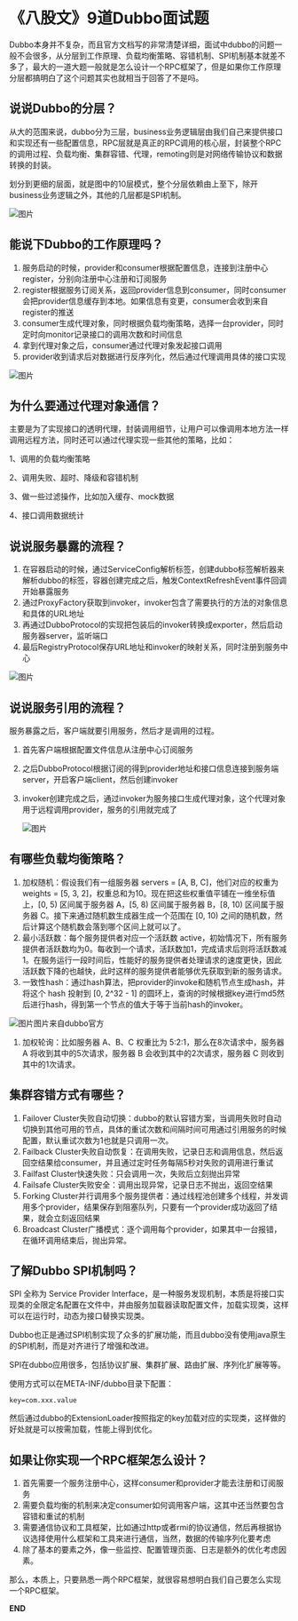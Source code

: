 # 《八股文》9道Dubbo面试题

Dubbo本身并不复杂，而且官方文档写的非常清楚详细，面试中dubbo的问题一般不会很多，从分层到工作原理、负载均衡策略、容错机制、SPI机制基本就差不多了，最大的一道大题一般就是怎么设计一个RPC框架了，但是如果你工作原理分层都搞明白了这个问题其实也就相当于回答了不是吗。

## 说说Dubbo的分层？

从大的范围来说，dubbo分为三层，business业务逻辑层由我们自己来提供接口和实现还有一些配置信息，RPC层就是真正的RPC调用的核心层，封装整个RPC的调用过程、负载均衡、集群容错、代理，remoting则是对网络传输协议和数据转换的封装。

划分到更细的层面，就是图中的10层模式，整个分层依赖由上至下，除开business业务逻辑之外，其他的几层都是SPI机制。

![图片](https://mmbiz.qpic.cn/mmbiz_jpg/ibBMVuDfkZUnmqYcY60pNmbWxW01EYSbe5WTfSm0etrwxU3oXeaAeu4x6OhicoPMeVSOfoic00ankhtGxVibYicbuPA/640?wx_fmt=jpeg&tp=wxpic&wxfrom=5&wx_lazy=1&wx_co=1)

## 能说下Dubbo的工作原理吗？

1. 服务启动的时候，provider和consumer根据配置信息，连接到注册中心register，分别向注册中心注册和订阅服务
2. register根据服务订阅关系，返回provider信息到consumer，同时consumer会把provider信息缓存到本地。如果信息有变更，consumer会收到来自register的推送
3. consumer生成代理对象，同时根据负载均衡策略，选择一台provider，同时定时向monitor记录接口的调用次数和时间信息
4. 拿到代理对象之后，consumer通过代理对象发起接口调用
5. provider收到请求后对数据进行反序列化，然后通过代理调用具体的接口实现

![图片](https://mmbiz.qpic.cn/mmbiz_jpg/ibBMVuDfkZUnmqYcY60pNmbWxW01EYSbeUsCibyAOzMW6bHnMPsoUOEBHe9ZVNb3sQnu0MVrAYPib55rMZ2AlMMcg/640?wx_fmt=jpeg&tp=wxpic&wxfrom=5&wx_lazy=1&wx_co=1)

## 为什么要通过代理对象通信？

主要是为了实现接口的透明代理，封装调用细节，让用户可以像调用本地方法一样调用远程方法，同时还可以通过代理实现一些其他的策略，比如：

1、调用的负载均衡策略

2、调用失败、超时、降级和容错机制

3、做一些过滤操作，比如加入缓存、mock数据

4、接口调用数据统计

## 说说服务暴露的流程？

1. 在容器启动的时候，通过ServiceConfig解析标签，创建dubbo标签解析器来解析dubbo的标签，容器创建完成之后，触发ContextRefreshEvent事件回调开始暴露服务
2. 通过ProxyFactory获取到invoker，invoker包含了需要执行的方法的对象信息和具体的URL地址
3. 再通过DubboProtocol的实现把包装后的invoker转换成exporter，然后启动服务器server，监听端口
4. 最后RegistryProtocol保存URL地址和invoker的映射关系，同时注册到服务中心

![图片](https://mmbiz.qpic.cn/mmbiz_jpg/ibBMVuDfkZUnmqYcY60pNmbWxW01EYSbeepGx1CibegWKMty6tcQfWH50kH07H15d6ibwTAzrib0icgoaw9TzFBSqRg/640?wx_fmt=jpeg&tp=wxpic&wxfrom=5&wx_lazy=1&wx_co=1)

## 说说服务引用的流程？

服务暴露之后，客户端就要引用服务，然后才是调用的过程。

1. 首先客户端根据配置文件信息从注册中心订阅服务

2. 之后DubboProtocol根据订阅的得到provider地址和接口信息连接到服务端server，开启客户端client，然后创建invoker

3. invoker创建完成之后，通过invoker为服务接口生成代理对象，这个代理对象用于远程调用provider，服务的引用就完成了

   ![图片](https://mmbiz.qpic.cn/mmbiz_jpg/ibBMVuDfkZUnmqYcY60pNmbWxW01EYSbex1hL19GwTGKxhXndfE5EU8Q4PticgA52SWZ89y7EzkKee4iawibCiad8YQ/640?wx_fmt=jpeg&tp=wxpic&wxfrom=5&wx_lazy=1&wx_co=1)

## 有哪些负载均衡策略？

1. 加权随机：假设我们有一组服务器 servers = [A, B, C]，他们对应的权重为 weights = [5, 3, 2]，权重总和为10。现在把这些权重值平铺在一维坐标值上，[0, 5) 区间属于服务器 A，[5, 8) 区间属于服务器 B，[8, 10) 区间属于服务器 C。接下来通过随机数生成器生成一个范围在 [0, 10) 之间的随机数，然后计算这个随机数会落到哪个区间上就可以了。
2. 最小活跃数：每个服务提供者对应一个活跃数 active，初始情况下，所有服务提供者活跃数均为0。每收到一个请求，活跃数加1，完成请求后则将活跃数减1。在服务运行一段时间后，性能好的服务提供者处理请求的速度更快，因此活跃数下降的也越快，此时这样的服务提供者能够优先获取到新的服务请求。
3. 一致性hash：通过hash算法，把provider的invoke和随机节点生成hash，并将这个 hash 投射到 [0, 2^32 - 1] 的圆环上，查询的时候根据key进行md5然后进行hash，得到第一个节点的值大于等于当前hash的invoker。

![图片](https://mmbiz.qpic.cn/mmbiz_jpg/ibBMVuDfkZUnmqYcY60pNmbWxW01EYSbeqIx4aoPVoQ0mEn0ZWnicgI01U55t6PMj4Q3TakKYHB1jJHg1OhAzEKg/640?wx_fmt=jpeg&tp=wxpic&wxfrom=5&wx_lazy=1&wx_co=1)图片来自dubbo官方

1. 加权轮询：比如服务器 A、B、C 权重比为 5:2:1，那么在8次请求中，服务器 A 将收到其中的5次请求，服务器 B 会收到其中的2次请求，服务器 C 则收到其中的1次请求。

## 集群容错方式有哪些？

1. Failover Cluster失败自动切换：dubbo的默认容错方案，当调用失败时自动切换到其他可用的节点，具体的重试次数和间隔时间可用通过引用服务的时候配置，默认重试次数为1也就是只调用一次。
2. Failback Cluster失败自动恢复：在调用失败，记录日志和调用信息，然后返回空结果给consumer，并且通过定时任务每隔5秒对失败的调用进行重试
3. Failfast Cluster快速失败：只会调用一次，失败后立刻抛出异常
4. Failsafe Cluster失败安全：调用出现异常，记录日志不抛出，返回空结果
5. Forking Cluster并行调用多个服务提供者：通过线程池创建多个线程，并发调用多个provider，结果保存到阻塞队列，只要有一个provider成功返回了结果，就会立刻返回结果
6. Broadcast Cluster广播模式：逐个调用每个provider，如果其中一台报错，在循环调用结束后，抛出异常。

## 了解Dubbo SPI机制吗？

SPI 全称为 Service Provider Interface，是一种服务发现机制，本质是将接口实现类的全限定名配置在文件中，并由服务加载器读取配置文件，加载实现类，这样可以在运行时，动态为接口替换实现类。

Dubbo也正是通过SPI机制实现了众多的扩展功能，而且dubbo没有使用java原生的SPI机制，而是对齐进行了增强和改进。

SPI在dubbo应用很多，包括协议扩展、集群扩展、路由扩展、序列化扩展等等。

使用方式可以在META-INF/dubbo目录下配置：

```
key=com.xxx.value
```

然后通过dubbo的ExtensionLoader按照指定的key加载对应的实现类，这样做的好处就是可以按需加载，性能上得到优化。

## 如果让你实现一个RPC框架怎么设计？

1. 首先需要一个服务注册中心，这样consumer和provider才能去注册和订阅服务
2. 需要负载均衡的机制来决定consumer如何调用客户端，这其中还当然要包含容错和重试的机制
3. 需要通信协议和工具框架，比如通过http或者rmi的协议通信，然后再根据协议选择使用什么框架和工具来进行通信，当然，数据的传输序列化要考虑
4. 除了基本的要素之外，像一些监控、配置管理页面、日志是额外的优化考虑因素。

那么，本质上，只要熟悉一两个RPC框架，就很容易想明白我们自己要怎么实现一个RPC框架。

**END**